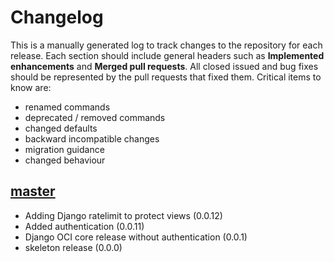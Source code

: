 # Changelog

This is a manually generated log to track changes to the repository for each release. 
Each section should include general headers such as **Implemented enhancements** 
and **Merged pull requests**. All closed issued and bug fixes should be 
represented by the pull requests that fixed them.
Critical items to know are:

 - renamed commands
 - deprecated / removed commands
 - changed defaults
 - backward incompatible changes
 - migration guidance
 - changed behaviour

## [master](https://github.com/vsoch/django-oci/tree/master)
 - Adding Django ratelimit to protect views (0.0.12)
 - Added authentication (0.0.11)
 - Django OCI core release without authentication (0.0.1)
 - skeleton release  (0.0.0)
